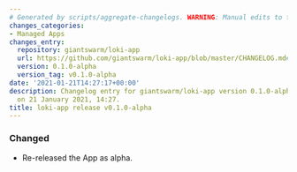 ```yaml
---
# Generated by scripts/aggregate-changelogs. WARNING: Manual edits to this files will be overwritten.
changes_categories:
- Managed Apps
changes_entry:
  repository: giantswarm/loki-app
  url: https://github.com/giantswarm/loki-app/blob/master/CHANGELOG.md#010-alpha---2021-01-21
  version: 0.1.0-alpha
  version_tag: v0.1.0-alpha
date: '2021-01-21T14:27:17+00:00'
description: Changelog entry for giantswarm/loki-app version 0.1.0-alpha, published
  on 21 January 2021, 14:27.
title: loki-app release v0.1.0-alpha
---
```


### Changed
- Re-released the App as alpha.

